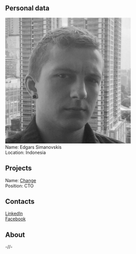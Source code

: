 ## Personal data
![ photo](photo/edgars_simanovskis.png)  
Name: Edgars Simanovskis    
Location: Indonesia  
## Projects 
Name: [Change](../projects/change.md)  
Position: CTO 
## Contacts
[LinkedIn](https://www.linkedin.com/in/edgars-simanovskis-b3019920/)  
[Facebook](https://www.facebook.com/esimanovskis)  
## About
-//-
